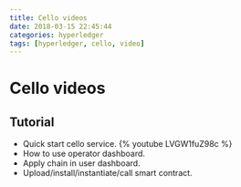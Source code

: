 ```yaml
---
title: Cello videos
date: 2018-03-15 22:45:44
categories: hyperledger
tags: [hyperledger, cello, video]
---
```


# Cello videos

## Tutorial

* Quick start cello service.
{% youtube LVGW1fuZ98c %}
* How to use operator dashboard.
* Apply chain in user dashboard.
* Upload/install/instantiate/call smart contract.

<!-- more -->
